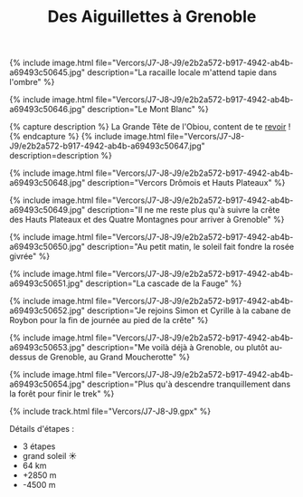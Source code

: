﻿---
title: "Des Aiguillettes à Grenoble"
permalink: /Vercors/J7-J8-J9/
sidebar:
  nav: "vercors"
enable_tracks: true
---

{% include image.html file="Vercors/J7-J8-J9/e2b2a572-b917-4942-ab4b-a69493c50645.jpg" description="La racaille locale m'attend tapie dans l'ombre" %}

{% include image.html file="Vercors/J7-J8-J9/e2b2a572-b917-4942-ab4b-a69493c50646.jpg" description="Le Mont Blanc" %}

{% capture description %}
La Grande Tête de l'Obiou, content de te [revoir](/Gap-Cordeac/J4/) !
{% endcapture %}
{% include image.html file="Vercors/J7-J8-J9/e2b2a572-b917-4942-ab4b-a69493c50647.jpg" description=description %}

{% include image.html file="Vercors/J7-J8-J9/e2b2a572-b917-4942-ab4b-a69493c50648.jpg" description="Vercors Drômois et Hauts Plateaux" %}

{% include image.html file="Vercors/J7-J8-J9/e2b2a572-b917-4942-ab4b-a69493c50649.jpg" description="Il ne me reste plus qu'à suivre la crête des Hauts Plateaux et des Quatre Montagnes pour arriver à Grenoble" %}

{% include image.html file="Vercors/J7-J8-J9/e2b2a572-b917-4942-ab4b-a69493c50650.jpg" description="Au petit matin, le soleil fait fondre la rosée givrée" %}

{% include image.html file="Vercors/J7-J8-J9/e2b2a572-b917-4942-ab4b-a69493c50651.jpg" description="La cascade de la Fauge" %}

{% include image.html file="Vercors/J7-J8-J9/e2b2a572-b917-4942-ab4b-a69493c50652.jpg" description="Je rejoins Simon et Cyrille à la cabane de Roybon pour la fin de journée au pied de la crête" %}

{% include image.html file="Vercors/J7-J8-J9/e2b2a572-b917-4942-ab4b-a69493c50653.jpg" description="Me voilà déjà à Grenoble, ou plutôt au-dessus de Grenoble, au Grand Moucherotte" %}

{% include image.html file="Vercors/J7-J8-J9/e2b2a572-b917-4942-ab4b-a69493c50654.jpg" description="Plus qu'à descendre tranquillement dans la forêt pour finir le trek" %}

{% include track.html file="Vercors/J7-J8-J9.gpx" %}

Détails d'étapes :
* 3 étapes
* grand soleil :sunny:
* 64 km
* +2850 m
* -4500 m
